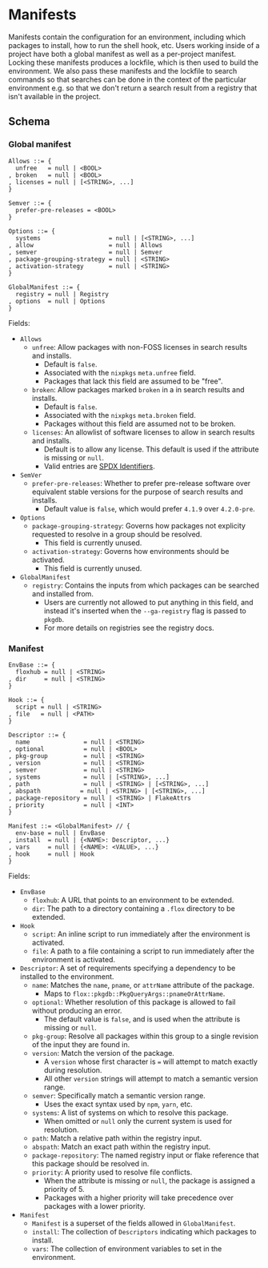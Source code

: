 # Manifests

Manifests contain the configuration for an environment, including which packages to install, how to run the shell hook, etc.
Users working inside of a project have both a global manifest as well as a per-project manifest.
Locking these manifests produces a lockfile, which is then used to build the environment.
We also pass these manifests and the lockfile to search commands so that searches can be done in the context of the particular environment e.g. so that we don't return a search result from a registry that isn't available in the project.

## Schema

### Global manifest
```
Allows ::= {
  unfree   = null | <BOOL>
, broken   = null | <BOOL>
, licenses = null | [<STRING>, ...]
}

Semver ::= {
  prefer-pre-releases = <BOOL>
}

Options ::= {
  systems                   = null | [<STRING>, ...]
, allow                     = null | Allows
, semver                    = null | Semver
, package-grouping-strategy = null | <STRING>
, activation-strategy       = null | <STRING>
}

GlobalManifest ::= {
  registry = null | Registry
, options  = null | Options
}
```

Fields:
- `Allows`
  - `unfree`: Allow packages with non-FOSS licenses in search results and installs.
    - Default is `false`.
    - Associated with the `nixpkgs` `meta.unfree` field.
    - Packages that lack this field are assumed to be "free".
  - `broken`: Allow packages marked `broken` in a in search results and installs.
    - Default is `false`.
    - Associated with the `nixpkgs` `meta.broken` field.
    - Packages without this field are assumed not to be broken.
  - `licenses`: An allowlist of software licenses to allow in search results and installs.
    - Default is to allow any license. This default is used if the attribute is missing or `null`.
    - Valid entries are [SPDX Identifiers](https://spdx.org/licenses).
- `SemVer`
  - `prefer-pre-releases`: Whether to prefer pre-release software over equivalent stable versions for the purpose of search results and installs.
    - Default value is `false`, which would prefer `4.1.9` over `4.2.0-pre`.
- `Options`
  - `package-grouping-strategy`: Governs how packages not explicity requested to resolve in a group should be resolved.
    - This field is currently unused.
  - `activation-strategy`: Governs how environments should be activated.
    - This field is currently unused.
- `GlobalManifest`
  - `registry`: Contains the inputs from which packages can be searched and installed from.
    - Users are currently not allowed to put anything in this field, and instead it's inserted when the `--ga-registry` flag is passed to `pkgdb`.
    - For more details on registries see the registry docs.


### Manifest

```
EnvBase ::= {
  floxhub = null | <STRING>
, dir     = null | <STRING>
}

Hook ::= {
  script = null | <STRING>
, file   = null | <PATH>
}

Descriptor ::= {
  name               = null | <STRING>
, optional           = null | <BOOL>
, pkg-group          = null | <STRING>
, version            = null | <STRING>
, semver             = null | <STRING>
, systems            = null | [<STRING>, ...]
, path               = null | <STRING> | [<STRING>, ...]
, abspath           = null | <STRING> | [<STRING>, ...]
, package-repository = null | <STRING> | FlakeAttrs
, priority           = null | <INT>
}

Manifest ::= <GlobalManifest> // {
  env-base = null | EnvBase
, install  = null | {<NAME>: Descriptor, ...}
, vars     = null | {<NAME>: <VALUE>, ...}
, hook     = null | Hook
}

```

Fields:
- `EnvBase`
  - `floxhub`: A URL that points to an environment to be extended.
  - `dir`: The path to a directory containing a `.flox` directory to be extended.
- `Hook`
  - `script`: An inline script to run immediately after the environment is activated.
  - `file`: A path to a file containing a script to run immediately after the environment is activated.
- `Descriptor`: A set of requirements specifying a dependency to be installed to the environment.
  - `name`: Matches the `name`, `pname`, or `attrName` attribute of the package.
    - Maps to `flox::pkgdb::PkgQueryArgs::pnameOrAttrName`.
  - `optional`: Whether resolution of this package is allowed to fail without producing an error.
    - The default value is `false`, and is used when the attribute is missing or `null`.
  - `pkg-group`: Resolve all packages within this group to a single revision of the input they are found in.
  - `version`: Match the version of the package.
    - A `version` whose first character is `=` will attempt to match exactly during resolution.
    - All other `version` strings will attempt to match a semantic version range.
  - `semver`: Specifically match a semantic version range.
    - Uses the exact syntax used by `npm`, `yarn`, etc.
  - `systems`: A list of systems on which to resolve this package.
    - When omitted or `null` only the current system is used for resolution.
  - `path`: Match a relative path within the registry input.
  - `abspath`: Match an exact path within the registry input.
  - `package-repository`: The named registry input or flake reference that this package should be resolved in.
  - `priority`: A priority used to resolve file conflicts.
    - When the attribute is missing or `null`, the package is assigned a priority of 5.
    - Packages with a higher priority will take precedence over packages with a lower priority.
- `Manifest`
  - `Manifest` is a superset of the fields allowed in `GlobalManifest`.
  - `install`: The collection of `Descriptors` indicating which packages to install.
  - `vars`: The collection of environment variables to set in the environment.
